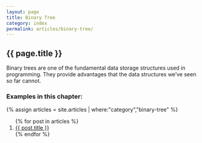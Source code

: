 ```yaml
---
layout: page
title: Binary Tree
category: index
permalink: articles/binary-tree/
---
```

    
## {{ page.title }}
Binary trees are one of the fundamental data storage structures
used in programming.
They provide advantages that the data structures we’ve seen so far cannot.

### Examples in this chapter:

{% assign articles = site.articles | where:"category","binary-tree" %}
<ol>
    {% for post in articles %}
      <li><a href="{{ post.url }}">{{ post.title }}</a></li>
    {% endfor %}
</ol>